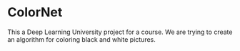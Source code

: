 # ColorNet
This a Deep Learning University project for a course. We are trying to create an algorithm for coloring black and white pictures.
